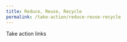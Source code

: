```yaml
---
title: Reduce, Reuse, Recycle
permalink: /take-action/reduce-reuse-recycle
---
```

Take action links